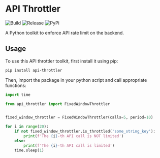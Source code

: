 API Throttler
=============

![Build](https://github.com/berknology/api_throttler/workflows/Build/badge.svg)
![Release](https://github.com/berknology/api_throttler/workflows/Release/badge.svg)
![PyPi](https://img.shields.io/pypi/v/api_throttler.svg)


A Python toolkit to enforce API rate limit on the backend.


Usage
--------
To use this API throttler toolkit, first install it using pip:
```bash
pip install api-throttler
```

Then, import the package in your python script and call appropriate functions:

```python
import time

from api_throttler import FixedWindowThrottler


fixed_window_throttler = FixedWindowThrottler(calls=5, period=10)

for i in range(20):
    if not fixed_window_throttler.is_throttled('some_string_key'):
        print(f'The {i}-th API call is NOT limited')
    else:
        print(f'The {i}-th API call is limited')
    time.sleep(1)
```
